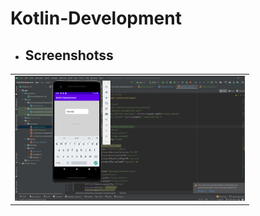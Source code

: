 # Kotlin-Development
 

<ul><li><h2>Screenshotss</h2></li></ul>
<table style="width:100%">
<tr>
<td><img src = "https://github.com/rakhi8939/Kotlin-Development/blob/GetSunSet/img/GetSunSet.png" height= "200px" ></td>
</tr>
 
</table>
